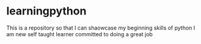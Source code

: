 # learningpython
This is a repository so that I can shaowcase my beginning skills of python
I am new self taught learner committed to doing a great job
